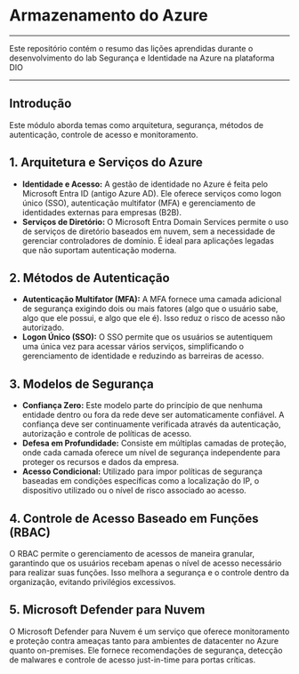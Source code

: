 # Armazenamento do Azure
---
Este repositório contém o resumo das lições aprendidas durante o desenvolvimento do lab Segurança e Identidade na Azure na plataforma DIO

---
## Introdução
Este módulo aborda temas como arquitetura, segurança, métodos de autenticação, controle de acesso e monitoramento.

## 1. Arquitetura e Serviços do Azure
- **Identidade e Acesso:** A gestão de identidade no Azure é feita pelo Microsoft Entra ID (antigo Azure AD). Ele oferece serviços como logon único (SSO), autenticação multifator (MFA) e gerenciamento de identidades externas para empresas (B2B).
- **Serviços de Diretório:** O Microsoft Entra Domain Services permite o uso de serviços de diretório baseados em nuvem, sem a necessidade de gerenciar controladores de domínio. É ideal para aplicações legadas que não suportam autenticação moderna.

## 2. Métodos de Autenticação
- **Autenticação Multifator (MFA):** A MFA fornece uma camada adicional de segurança exigindo dois ou mais fatores (algo que o usuário sabe, algo que ele possui, e algo que ele é). Isso reduz o risco de acesso não autorizado.
- **Logon Único (SSO):** O SSO permite que os usuários se autentiquem uma única vez para acessar vários serviços, simplificando o gerenciamento de identidade e reduzindo as barreiras de acesso.

## 3. Modelos de Segurança
- **Confiança Zero:** Este modelo parte do princípio de que nenhuma entidade dentro ou fora da rede deve ser automaticamente confiável. A confiança deve ser continuamente verificada através da autenticação, autorização e controle de políticas de acesso.
- **Defesa em Profundidade:** Consiste em múltiplas camadas de proteção, onde cada camada oferece um nível de segurança independente para proteger os recursos e dados da empresa.
- **Acesso Condicional:** Utilizado para impor políticas de segurança baseadas em condições específicas como a localização do IP, o dispositivo utilizado ou o nível de risco associado ao acesso.

## 4. Controle de Acesso Baseado em Funções (RBAC)
O RBAC permite o gerenciamento de acessos de maneira granular, garantindo que os usuários recebam apenas o nível de acesso necessário para realizar suas funções. Isso melhora a segurança e o controle dentro da organização, evitando privilégios excessivos.

## 5. Microsoft Defender para Nuvem
O Microsoft Defender para Nuvem é um serviço que oferece monitoramento e proteção contra ameaças tanto para ambientes de datacenter no Azure quanto on-premises. Ele fornece recomendações de segurança, detecção de malwares e controle de acesso just-in-time para portas críticas.
